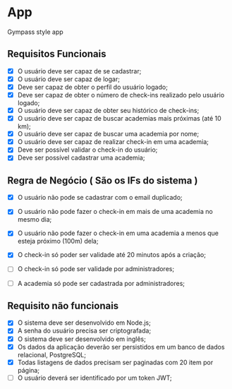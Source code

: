 # App

Gympass style app

## Requisitos Funcionais

- [X] O usuário deve ser capaz de se cadastrar;
- [X] O usuário deve ser capaz de logar;
- [X] Deve ser capaz de obter o perfil do usuário logado;
- [X] Deve ser capaz de obter o número de check-ins realizado pelo usuário logado;
- [X] O usuário deve ser capaz de obter seu histórico de check-ins;
- [X] O usuário deve ser capaz de buscar academias mais próximas (até 10 km);
- [X] O usuário deve ser capaz de buscar uma academia por nome;
- [X] O usuário deve ser capaz de realizar check-in em uma academia;
- [X] Deve ser possível validar o check-in do usuário;
- [X] Deve ser possível cadastrar uma academia;

## Regra de Negócio ( São os IFs do sistema )

- [X] O usuário não pode se cadastrar com o email duplicado;
- [X] O usuário não pode fazer o check-in em mais de uma academia no mesmo dia;
- [X] O usuário não pode fazer o check-in em uma academia a menos que esteja próximo (100m) dela;
- [X] O check-in só poder ser validade até 20 minutos após a criação;
- [ ] O check-in só pode ser validade por administradores;
- [ ] A academia só pode ser cadastrada por administradores;


## Requisito não funcionais

- [X] O sistema deve ser desenvolvido em Node.js;
- [X] A senha do usuário precisa ser criptografada;
- [X] O sistema deve ser desenvolvido em inglês;
- [X] Os dados da aplicação deverão ser persistidos em um banco de dados relacional, PostgreSQL;
- [X] Todas listagens de dados precisam ser paginadas com 20 item por página;
- [ ] O usuário deverá ser identificado por um token JWT;